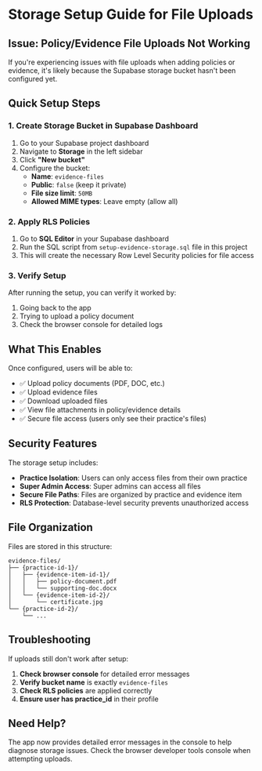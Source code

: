 # Storage Setup Guide for File Uploads

## Issue: Policy/Evidence File Uploads Not Working

If you're experiencing issues with file uploads when adding policies or evidence, it's likely because the Supabase storage bucket hasn't been configured yet.

## Quick Setup Steps

### 1. Create Storage Bucket in Supabase Dashboard

1. Go to your Supabase project dashboard
2. Navigate to **Storage** in the left sidebar
3. Click **"New bucket"**
4. Configure the bucket:
   - **Name**: `evidence-files`
   - **Public**: `false` (keep it private)
   - **File size limit**: `50MB`
   - **Allowed MIME types**: Leave empty (allow all)

### 2. Apply RLS Policies

1. Go to **SQL Editor** in your Supabase dashboard
2. Run the SQL script from `setup-evidence-storage.sql` file in this project
3. This will create the necessary Row Level Security policies for file access

### 3. Verify Setup

After running the setup, you can verify it worked by:

1. Going back to the app
2. Trying to upload a policy document
3. Check the browser console for detailed logs

## What This Enables

Once configured, users will be able to:
- ✅ Upload policy documents (PDF, DOC, etc.)
- ✅ Upload evidence files
- ✅ Download uploaded files
- ✅ View file attachments in policy/evidence details
- ✅ Secure file access (users only see their practice's files)

## Security Features

The storage setup includes:
- **Practice Isolation**: Users can only access files from their own practice
- **Super Admin Access**: Super admins can access all files
- **Secure File Paths**: Files are organized by practice and evidence item
- **RLS Protection**: Database-level security prevents unauthorized access

## File Organization

Files are stored in this structure:
```
evidence-files/
├── {practice-id-1}/
│   ├── {evidence-item-id-1}/
│   │   ├── policy-document.pdf
│   │   └── supporting-doc.docx
│   └── {evidence-item-id-2}/
│       └── certificate.jpg
└── {practice-id-2}/
    └── ...
```

## Troubleshooting

If uploads still don't work after setup:

1. **Check browser console** for detailed error messages
2. **Verify bucket name** is exactly `evidence-files`
3. **Check RLS policies** are applied correctly
4. **Ensure user has practice_id** in their profile

## Need Help?

The app now provides detailed error messages in the console to help diagnose storage issues. Check the browser developer tools console when attempting uploads. 